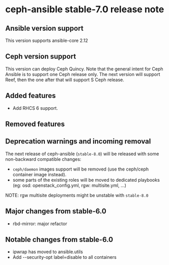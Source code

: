 ceph-ansible stable-7.0 release note
====================================

Ansible version support
-----------------------

This version supports ansible-core 2.12

Ceph version support
--------------------

This version can deploy Ceph Quincy.
Note that the general intent for Ceph Ansible is to support one Ceph release only.
The next version will support Reef, then the one after that will support S Ceph release.

Added features
----------------

* Add RHCS 6 support.

Removed features
----------------

Deprecation warnings and incoming removal
-----------------------------------------

The next release of ceph-ansible (`stable-8.0`) will be released with some non-backward compatible changes:

* `ceph/daemon` images support will be removed (use the ceph/ceph container image instead).
* some parts of the existing roles will be moved to dedicated playbooks (eg: osd: openstack_config.yml, rgw: multisite.yml, ...)

NOTE: rgw multisite deployments might be unstable with `stable-8.0`

Major changes from stable-6.0
-----------------------------

* rbd-mirror: major refactor

Notable changes from stable-6.0
-------------------------------

* ipwrap has moved to ansible.utils
* Add --security-opt label=disable to all containers
